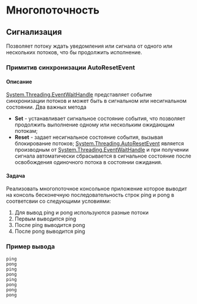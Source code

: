 # Многопоточность
## Сигнализация
Позволяет потоку ждать уведомления или сигнала от одного или нескольких потоков, что бы продолжить исполнение. 
### Примитив синхронизации AutoResetEvent 
#### Описание
[System.Threading.EventWaitHandle](https://docs.microsoft.com/ru-ru/dotnet/api/system.threading.eventwaithandle) представляет событие синхронизации потоков и может быть в сигнальном или несигнальном состоянии.
Два важных метода
- **Set** - устанавливает сигнальное состояние события, что позволяет продолжить выполнение одному или нескольким ожидающим потокам;
- **Reset** - задает несигнальное состояние события, вызывая блокирование потоков;
[System.Threading.AutoResetEvent](https://docs.microsoft.com/ru-ru/dotnet/api/system.threading.eventwaithandle) является производным от [System.Threading.EventWaitHandle](https://docs.microsoft.com/ru-ru/dotnet/api/system.threading.eventwaithandle) и при получении сигнала автоматически сбрасывается в сигнальное состояние после освобождения одиночного потока в состоянии ожидания.
#### Задача
Реализовать многопоточное консольное приложение которое выводит на консоль бесконечную последовательность строк ping и pong в соответсвии со следующими условиями:
1. Для вывод ping и pong используются разные потоки
1. Первым выводится ping
1. После ping выводится pong
1. После pong выводится ping
### Пример вывода
```
ping
pong
ping
pong
ping
pong
pong
pong
```